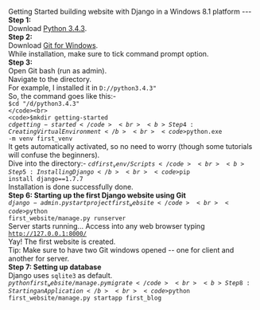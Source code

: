 Getting Started building website with Django in a Windows 8.1 platform --- <br>
<b>Step 1:</b><br>
Download <a href="https://www.python.org/ftp/python/3.4.3/python-3.4.3.msi">Python 3.4.3</a>.
<br>
<b>Step 2:</b><br>
Download <a href="http://git-scm.com/download/win">Git for Windows</a>.
<br>
While installation, make sure to tick command prompt option.
<br>
<b>Step 3:</b><br>
Open Git bash (run as admin). <br>
Navigate to the directory. <br>
For example, I installed it in <code>D://python3.4.3"</code><br>
So, the command goes like this:- <br>
<code>$cd "/d/python3.4.3" </code><br>
<code>$mkdir getting-started</code><br>
<code>$cd getting-started</code><br>
<b>Step 4: Creating Virtual Environment</b><br>
<code>$python.exe -m venv first_venv </code><br>
It gets automatically activated, so no need to worry (though some tutorials will confuse the beginners). <br>
Dive into the directory:- <code>$cd first_venv/Scripts </code><br>
<b>Step 5: Installing Django </b><br>
<code>$pip install django==1.7.7 </code><br>
Installation is done successfully done. <br>
<b>Step 6: Starting up the first Django website using Git</b><br>
<code>$django-admin.py startproject first_website </code><br>
<code>$python first_website/manage.py runserver </code><br>
Server starts running... Access into any web browser typing <code>http://127.0.0.1:8000/</code><br>
Yay! The first website is created. <br>
Tip: Make sure to have two Git windows opened -- one for client and another for server. <br>
<b>Step 7: Setting up database </b><br>
Django uses <code>sqlite3</code> as default. <br>
<code>$python first_website/manage.py migrate</code><br>
<b>Step 8: Starting an Application </b><br>
<code>$python first_website/manage.py startapp first_blog </code><br>
